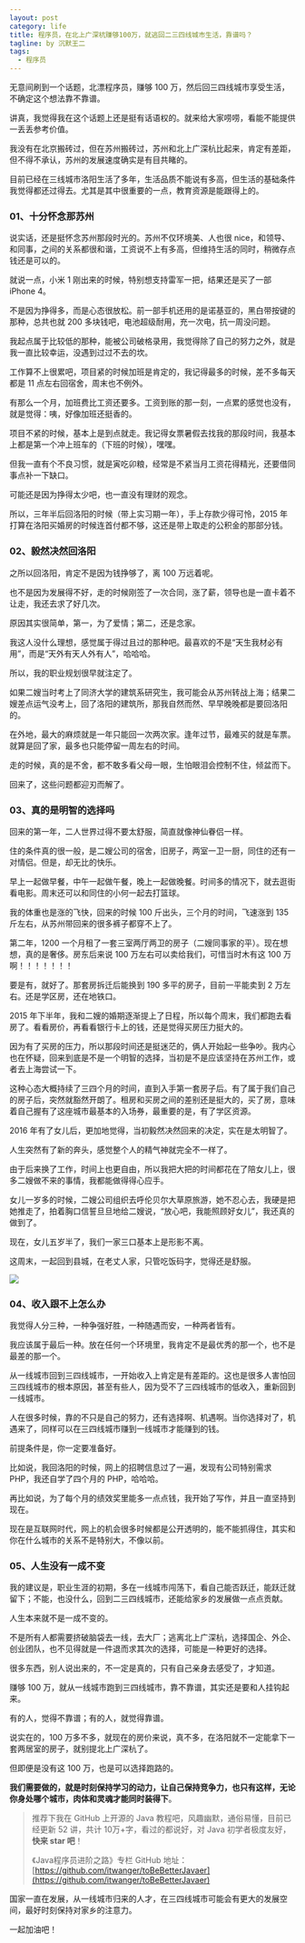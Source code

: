 ```yaml
---
layout: post
category: life
title: 程序员，在北上广深杭赚够100万，就逃回二三四线城市生活，靠谱吗？
tagline: by 沉默王二
tags: 
  - 程序员
---
```



无意间刷到一个话题，北漂程序员，赚够 100 万，然后回三四线城市享受生活，不确定这个想法靠不靠谱。

<!--more-->

讲真，我觉得我在这个话题上还是挺有话语权的。就来给大家唠唠，看能不能提供一丢丢参考价值。

我没有在北京搬砖过，但在苏州搬砖过，苏州和北上广深杭比起来，肯定有差距，但不得不承认，苏州的发展速度确实是有目共睹的。

目前已经在三线城市洛阳生活了多年，生活品质不能说有多高，但生活的基础条件我觉得都还过得去。尤其是其中很重要的一点，教育资源是能跟得上的。

### 01、十分怀念那苏州

说实话，还是挺怀念苏州那段时光的。苏州不仅环境美、人也很 nice，和领导、和同事，之间的关系都很和谐，工资说不上有多高，但维持生活的同时，稍微存点钱还是可以的。

就说一点，小米 1 刚出来的时候，特别想支持雷军一把，结果还是买了一部 iPhone 4。

不是因为挣得多，而是心态很放松。前一部手机还用的是诺基亚的，黑白带按键的那种，总共也就 200 多块钱吧，电池超级耐用，充一次电，抗一周没问题。

我起点属于比较低的那种，能被公司破格录用，我觉得除了自己的努力之外，就是我一直比较幸运，没遇到过过不去的坎。

工作算不上很累吧，项目紧的时候加班是肯定的，我记得最多的时候，差不多每天都是 11 点左右回宿舍，周末也不例外。

有那么一个月，加班费比工资还要多。工资到账的那一刻，一点累的感觉也没有，就是觉得：咦，好像加班还挺香的。

项目不紧的时候，基本上是到点就走。我记得女票暑假去找我的那段时间，我基本上都是第一个冲上班车的（下班的时候），嘿嘿。

但我一直有个不良习惯，就是寅吃卯粮，经常是不紧当月工资花得精光，还要借同事点补一下缺口。

可能还是因为挣得太少吧，也一直没有理财的观念。

所以，三年半后回洛阳的时候（带上实习期一年），手上存款少得可怜，2015 年打算在洛阳买婚房的时候连首付都不够，这还是带上取走的公积金的那部分钱。

### 02、毅然决然回洛阳

之所以回洛阳，肯定不是因为钱挣够了，离 100 万远着呢。

也不是因为发展得不好，走的时候刚签了一次合同，涨了薪，领导也是一直卡着不让走，我还去求了好几次。

原因其实很简单，第一，为了爱情；第二，还是念家。

我这人没什么理想，感觉属于得过且过的那种吧。最喜欢的不是“天生我材必有用”，而是“天外有天人外有人”，哈哈哈。

所以，我的职业规划很早就注定了。

如果二嫂当时考上了同济大学的建筑系研究生，我可能会从苏州转战上海；结果二嫂差点运气没考上，回了洛阳的建筑所，那我自然而然、早早晚晚都是要回洛阳的。

在外地，最大的麻烦就是一年只能回一次两次家。逢年过节，最难买的就是车票。就算是回了家，最多也只能停留一周左右的时间。

走的时候，真的是不舍，都不敢多看父母一眼，生怕眼泪会控制不住，倾盆而下。

回来了，这些问题都迎刃而解了。

### 03、真的是明智的选择吗

回来的第一年，二人世界过得不要太舒服，简直就像神仙眷侣一样。

住的条件真的很一般，是二嫂公司的宿舍，旧房子，两室一卫一厨，同住的还有一对情侣。但是，却无比的快乐。

早上一起做早餐，中午一起做午餐，晚上一起做晚餐。时间多的情况下，就去逛街看电影。周末还可以和同住的小何一起去打篮球。

我的体重也是涨的飞快，回来的时候 100 斤出头，三个月的时间，飞速涨到 135 斤左右，从苏州带回来的很多裤子都穿不上了。

第二年，1200 一个月租了一套三室两厅两卫的房子（二嫂同事家的平）。现在想想，真的是奢侈。房东后来说 100 万左右可以卖给我们，可惜当时木有这 100 万啊！！！！！！！

要是有，就好了。那套房拆迁后能换到 190 多平的房子，目前一平能卖到 2 万左右。还是学区房，还在地铁口。

2015 年下半年，我和二嫂的婚期逐渐提上了日程，所以每个周末，我们都跑去看房了。看看房价，再看看银行卡上的钱，还是觉得买房压力挺大的。

因为有了买房的压力，所以那段时间还是挺迷茫的，俩人开始起一些争吵。我内心也在怀疑，回来到底是不是一个明智的选择，当初是不是应该坚持在苏州工作，或者去上海尝试一下。

这种心态大概持续了三四个月的时间，直到入手第一套房子后。有了属于我们自己的房子后，突然就豁然开朗了。租房和买房之间的差别还是挺大的，买了房，意味着自己握有了这座城市最基本的入场券，最重要的是，有了学区资源。

2016 年有了女儿后，更加地觉得，当初毅然决然回来的决定，实在是太明智了。

人生突然有了新的奔头，感觉整个人的精气神就完全不一样了。

由于后来换了工作，时间上也更自由，所以我把大把的时间都花在了陪女儿上，很多二嫂做不来的事情，我都能做得得心应手。

女儿一岁多的时候，二嫂公司组织去呼伦贝尔大草原旅游，她不忍心去，我硬是把她推走了，拍着胸口信誓旦旦地给二嫂说，“放心吧，我能照顾好女儿”，我还真的做到了。

现在，女儿五岁半了，我们一家三口基本上是形影不离。

这周末，一起回到县城，在老丈人家，只管吃饭码字，觉得还是舒服。

![](https://cdn.jsdelivr.net/gh/itwanger/itwanger.github.io/assets/images/2021/08/100wan-01.png)

### 04、收入跟不上怎么办

我觉得人分三种，一种争强好胜，一种随遇而安，一种两者皆有。

我应该属于最后一种。放在任何一个环境里，我肯定不是最优秀的那一个，也不是最差的那一个。

从一线城市回到三四线城市，一开始收入上肯定是有差距的。这也是很多人害怕回三四线城市的根本原因，甚至有些人，因为受不了三四线城市的低收入，重新回到一线城市。

人在很多时候，靠的不只是自己的努力，还有选择啊、机遇啊。当你选择对了，机遇来了，同样可以在三四线城市赚到一线城市才能赚到的钱。

前提条件是，你一定要准备好。

比如说，我回洛阳的时候，网上的招聘信息过了一遍，发现有公司特别需求 PHP，我还自学了四个月的 PHP，哈哈哈。

再比如说，为了每个月的绩效奖里能多一点点钱，我开始了写作，并且一直坚持到现在。

现在是互联网时代，网上的机会很多时候都是公开透明的，能不能抓得住，其实和你在什么城市的关系不是特别大，不像以前。

### 05、人生没有一成不变

我的建议是，职业生涯的初期，多在一线城市闯荡下，看自己能否跃迁，能跃迁就留下；不能，也没什么，回到二三四线城市，还能给家乡的发展做一点点贡献。

人生本来就不是一成不变的。

不是所有人都需要挤破脑袋去一线，去大厂；逃离北上广深杭，选择国企、外企、创业团队，也不见得就是一件退而求其次的选择，可能是一种更好的选择。

很多东西，别人说出来的，不一定是真的，只有自己亲身去感受了，才知道。

赚够 100 万，就从一线城市跑到三四线城市，靠不靠谱，其实还是要和人挂钩起来。

有的人，觉得不靠谱；有的人，就觉得靠谱。

说实在的，100 万多不多，就现在的房价来说，真不多，在洛阳就不一定能拿下一套两居室的房子，就别提北上广深杭了。

但即便是没有这 100 万，也是可以选择跑路的。

**我们需要做的，就是时刻保持学习的动力，让自己保持竞争力，也只有这样，无论你身处哪个城市，肉体和灵魂才能同时装得下**。

>推荐下我在 GitHub 上开源的 Java 教程吧，风趣幽默，通俗易懂，目前已经更新 52 讲，共计 10万+字，看过的都说好，对 Java 初学者极度友好，**快来 star 吧**！
>
>《Java程序员进阶之路》专栏 GitHub 地址：[https://github.com/itwanger/toBeBetterJavaer](https://github.com/itwanger/toBeBetterJavaer)

国家一直在发展，从一线城市归来的人才，在三四线城市可能会有更大的发展空间，最好时刻保持对家乡的注意力。

一起加油吧！
  